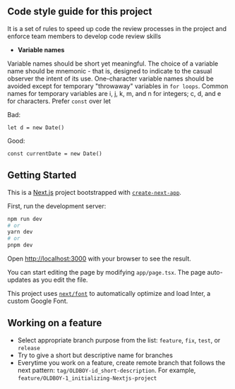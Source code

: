 ## Code style guide for this project
It is a set of rules to speed up code the review processes in the project and enforce team members to develop code review skills

- **Variable names**

Variable names should be short yet meaningful. The choice of a variable name should be mnemonic - that is, designed to indicate to the casual 
observer the intent of its use. One-character variable names should be avoided except for temporary "throwaway" variables in `for loops`. Common names for 
temporary variables are i, j, k, m, and n for integers; c, d, and e for characters. Prefer `const` over let

Bad:
```
let d = new Date()
```

Good:
```
const currentDate = new Date()
```

## Getting Started
This is a [Next.js](https://nextjs.org/) project bootstrapped with [`create-next-app`](https://github.com/vercel/next.js/tree/canary/packages/create-next-app).

First, run the development server:

```bash
npm run dev
# or
yarn dev
# or
pnpm dev
```

Open [http://localhost:3000](http://localhost:3000) with your browser to see the result.

You can start editing the page by modifying `app/page.tsx`. The page auto-updates as you edit the file.

This project uses [`next/font`](https://nextjs.org/docs/basic-features/font-optimization) to automatically optimize and load Inter, a custom Google Font.

## Working on a feature
- Select appropriate branch purpose from the list: `feature`, `fix`, `test`, or `release`
- Try to give a short but descriptive name for branches
- Everytime you work on a feature, create remote branch that follows the next pattern: `tag/OLDBOY-id_short-description`. For example, `feature/OLDBOY-1_initializing-Nextjs-project`
